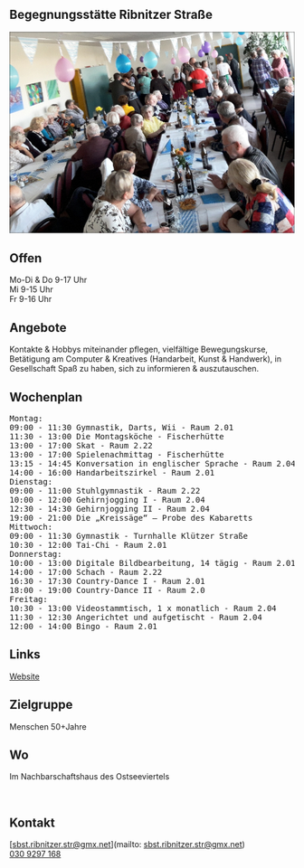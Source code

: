 ## Begegnungsstätte Ribnitzer Straße
<img id="topmedia" src="images/Ribnitzer Str.jpg" />

## Offen
Mo-Di & Do 9-17 Uhr<br>
Mi 9-15 Uhr<br>
Fr 9-16 Uhr<br>
## Angebote
Kontakte & Hobbys miteinander pflegen, vielfältige Bewegungskurse, Betätigung am Computer & Kreatives (Handarbeit, Kunst & Handwerk), in Gesellschaft Spaß zu haben, sich zu informieren & auszutauschen.
## Wochenplan
<pre id="weeklyschedule">
Montag:
09:00 - 11:30 Gymnastik, Darts, Wii - Raum 2.01
11:30 - 13:00 Die Montagsköche - Fischerhütte
13:00 - 17:00 Skat - Raum 2.22
13:00 - 17:00 Spielenachmittag - Fischerhütte
13:15 - 14:45 Konversation in englischer Sprache - Raum 2.04
14:00 - 16:00 Handarbeitszirkel - Raum 2.01 
Dienstag:
09:00 - 11:00 Stuhlgymnastik - Raum 2.22
10:00 - 12:00 Gehirnjogging I - Raum 2.04
12:30 - 14:30 Gehirnjogging II - Raum 2.04
19:00 - 21:00 Die „Kreissäge“ – Probe des Kabaretts
Mittwoch:
09:00 - 11:30 Gymnastik - Turnhalle Klützer Straße
10:30 - 12:00 Tai-Chi - Raum 2.01
Donnerstag:
10:00 - 13:00 Digitale Bildbearbeitung, 14 tägig - Raum 2.01
14:00 - 17:00 Schach - Raum 2.22
16:30 - 17:30 Country-Dance I - Raum 2.01
18:00 - 19:00 Country-Dance II - Raum 2.0
Freitag:
10:30 - 13:00 Videostammtisch, 1 x monatlich - Raum 2.04
11:30 - 12:30 Angerichtet und aufgetischt - Raum 2.04
12:00 - 14:00 Bingo - Raum 2.01
</pre>

## Links
<a target="_blank" href="https://www.vav-hhausen.de/SBS-Ribnitzer-Stra%C3%9Fe/sbst-ribnitzer-start.html">Website</a>

## Zielgruppe
Menschen 50+Jahre

## Wo
Im Nachbarschaftshaus des Ostseeviertels
<div id="gmap"></div>
<script>window.onload = showMap('Ribnitzer Straße 1 b, 13051 Berlin', 0, 'gmap_mini')</script><br>

## Kontakt
[sbst.ribnitzer.str@gmx.net](mailto: sbst.ribnitzer.str@gmx.net)<br>
<a href="tel:++49 309297168 "> 030 9297 168 </a>


